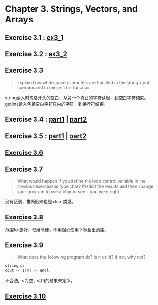 # Chapter 3. Strings, Vectors, and Arrays

## Exercise 3.1 : [ex3_1](ex3_1.cpp)

## Exercise 3.2 : [ex3_2](ex3_2.cpp)

## Exercise 3.3

>Explain how whitespace characters are handled in the string input operator and in the `getline` function.

string读入时忽略开头的空白，从第一个真正的字符读起，到空白字符结束。
getline读入包括空白字符在内的字符，到换行符结束。

## Exercise 3.4 : [part1](ex3_04a.cpp) | [part2](ex3_04b.cpp)

## Exercise 3.5 : [part1](ex3_05a.cpp) | [part2](ex3_05b.cpp)

## [Exercise 3.6](ex3_06.cpp)

## Exercise 3.7

> What would happen if you define the loop control variable in the previous exercise as type char? Predict the results and then change your program to use a char to see if you were right.

没有区别，推断出来也是 `char` 类型。

## [Exercise 3.8](ex3_08.cpp)

范围for更好，使用简便，不用担心使用下标超出范围。

## Exercise 3.9

>What does the following program do? Is it valid? If not, why not?

```cpp
string s;
cout << s[0] << endl;
```

不合法，s为空，s[0]的结果未定义。

## [Exercise 3.10](ex3_10.cpp)
